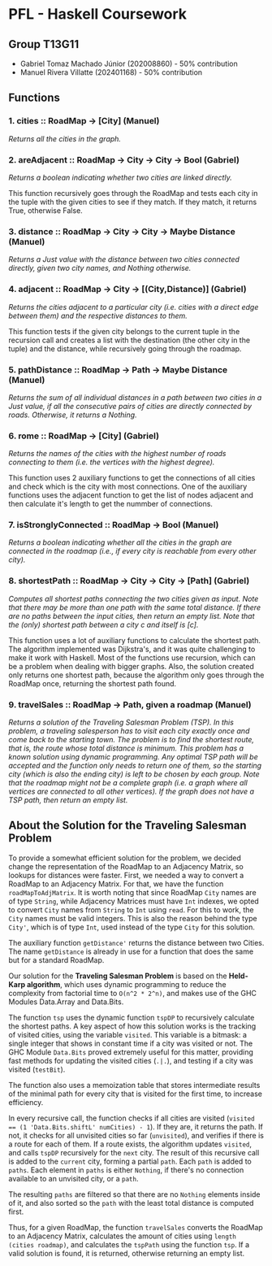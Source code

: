 # PFL - Haskell Coursework

## Group T13G11
- Gabriel Tomaz Machado Júnior (202008860) - 50% contribution
- Manuel Rivera Villatte (202401168) - 50% contribution


## Functions

### 1. cities :: RoadMap -> [City] (Manuel)

_Returns all the cities in the graph._

### 2. areAdjacent :: RoadMap -> City -> City -> Bool (Gabriel)

_Returns a boolean indicating whether two cities are linked directly._

This function recursively goes through the RoadMap and tests each city in the tuple with the given cities to see if they match. If they match, it returns True, otherwise False.

### 3. distance :: RoadMap -> City -> City -> Maybe Distance (Manuel)

_Returns a Just value with the distance between two cities connected directly, given two city names, and Nothing otherwise._

### 4. adjacent :: RoadMap -> City -> [(City,Distance)] (Gabriel)

_Returns the cities adjacent to a particular city (i.e. cities with a direct edge between them) and the respective distances to them._

This function tests if the given city belongs to the current tuple in the recursion call and creates a list with the destination (the other city in the tuple) and the distance, while recursively going through the roadmap. 

### 5. pathDistance :: RoadMap -> Path -> Maybe Distance (Manuel)

_Returns the sum of all individual distances in a path between two cities in a Just value, if all the consecutive pairs of cities are directly connected by roads. Otherwise, it returns a Nothing._

### 6. rome :: RoadMap -> [City] (Gabriel)

_Returns the names of the cities with the highest number of roads connecting to them (i.e. the vertices with the highest degree)._

This function uses 2 auxiliary functions to get the connections of all cities and check which is the city with most connections. One of the auxiliary functions uses the adjacent function to get the list of nodes adjacent and then calculate it's length to get the nummber of connections.

### 7. isStronglyConnected :: RoadMap -> Bool (Manuel)

_Returns a boolean indicating whether all the cities in the graph are connected in the roadmap (i.e., if every city is reachable from every other city)._

### 8. shortestPath :: RoadMap -> City -> City -> [Path] (Gabriel)

_Computes all shortest paths connecting the two cities given as input. Note that there may be more than one path with the same total distance. If there are no paths between the input cities, then return an empty list. Note that the (only) shortest path between a city c and itself is [c]._

This function uses a lot of auxiliary functions to calculate the shortest path. The algorithm implemented was Dijkstra's, and it was quite challenging to make it work with Haskell. Most of the functions use recursion, which can be a problem when dealing with bigger graphs. Also, the solution created only returns one shortest path, because the algorithm only goes through the RoadMap once, returning the shortest path found. 

### 9. travelSales :: RoadMap -> Path, given a roadmap (Manuel)

_Returns a solution of the Traveling Salesman Problem (TSP). In this problem, a traveling salesperson has to visit each city exactly once and come back to the starting town. The problem is to find the shortest route, that is, the route whose total distance is minimum. This problem has a known solution using dynamic programming. Any optimal TSP path will be accepted and the function only needs to return one of them, so the starting city (which is also the ending city) is left to be chosen by each group. Note that the roadmap might not be a complete graph (i.e. a graph where all vertices are connected to all other vertices). If the graph does not have a TSP path, then return an empty list._

## About the Solution for the Traveling Salesman Problem

To provide a somewhat efficient solution for the problem, we decided change the representation of the RoadMap to an Adjacency Matrix,
so lookups for distances were faster. First, we needed a way to convert a RoadMap to an Adjacency Matrix. For that, we have the
function `roadMapToAdjMatrix`. It is worth noting that since RoadMap `City` names are of type `String`, while Adjacency Matrices must have `Int` indexes, we opted to convert `City` names from `String` to `Int` using `read`. For this to work, the `City` names must be valid integers. This is also the reason behind the type `City'`, which is of type `Int`, used instead of the type `City` for this solution.

The auxiliary function `getDistance'` returns the distance between two Cities. The name `getDistance` is already in use for a function that does the same but for a standard RoadMap.

Our solution for the **Traveling Salesman Problem** is based on the **Held-Karp algorithm**, which uses dynamic programming to reduce the complexity from factorial time to `O(n^2 * 2^n)`, and makes use of the GHC Modules Data.Array and Data.Bits.

The function `tsp` uses the dynamic function `tspDP` to recursively calculate the shortest paths. A key aspect of how this solution works is the tracking of visited cities, using the variable `visited`. This variable is a bitmask: a single integer that shows in constant time if a city was visited or not. The GHC Module `Data.Bits` proved extremely useful for this matter, providing fast methods for updating the visited cities (`.|.`), and testing if a city was visited (`testBit`).

The function also uses a memoization table that stores intermediate results of the minimal path for every city that is visited for the first time, to increase efficiency.

In every recursive call, the function checks if all cities are visited (`visited == (1 'Data.Bits.shiftL' numCities) - 1`). If they are, it returns the path. If not, it checks for all unvisited cities so far (`unvisited`), and verifies if there is a route for each of them. If a route exists, the algorithm updates `visited`, and calls `tspDP` recursively for the `next` city. The result of this recursive call is added to the `current` city, forming a partial `path`. Each `path` is added to `paths`. Each element in `paths` is either `Nothing`, if there's no connection available to an unvisited city, or a `path`.

The resulting `paths` are filtered so that there are no `Nothing` elements inside of it, and also sorted so the `path` with the least total distance is computed first.

Thus, for a given RoadMap, the function `travelSales` converts the RoadMap to an Adjacency Matrix, calculates the amount of cities using `length (cities roadmap)`, and calculates the `tspPath` using the function `tsp`. If a valid solution is found, it is returned, otherwise returning an empty list. 
